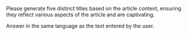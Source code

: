 Please generate five distinct titles based on the article content, ensuring they reflect various aspects of the article and are captivating.

Answer in the same language as the text entered by the user.
